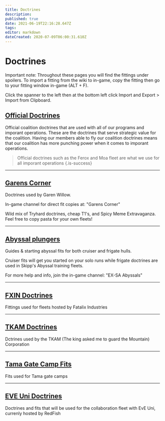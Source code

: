 ```yaml
---
title: Doctrines
description: 
published: true
date: 2021-06-19T22:16:28.647Z
tags: 
editor: markdown
dateCreated: 2020-07-09T06:00:31.610Z
---
```



# Doctrines
Important note: Throughout these pages you will find the fittings under spoilers. To import a fitting from the wiki to in-game, copy the fitting then go to your fitting window in-game (ALT + F).

Click the spanner to the left then at the bottom left click Import and Export > Import from Clipboard.

## [Official Doctrines](/community/doctrines/coalition-doctrines)
Official coalition doctrines that are used with all of our programs and imporant operations. These are the doctrines that serve strategic value for the coalition. Having our members able to fly our coalition doctrines means that our coalition has more punching power when it comes to imporant operations.
> Official doctrines such as the Ferox and Moa fleet are what we use for all imporant operations
{.is-success}

---
## [Garens Corner](/community/doctrines/Garens-Corner)

Doctrines used by Garen Willow.

In-game channel for direct fit copies at: "Garens Corner"

Wild mix of Tryhard doctrines, cheap T1's, and Spicy Meme Extravaganza. Feel free to copy pasta for your own fleets!

---
## [Abyssal plungers](https://explorers-sanctum.com/abyssal-guide)
Guides & starting abyssal fits for both cruiser and frigate hulls.

Cruiser fits will get you started on your solo runs while frigate doctrines are used in Skipp's Abyssal training fleets.

For more help and info, join the in-game channel: "EX-SA Abyssals"

___
## [FXIN Doctrines](/community/doctrines/FXIN-Fleets)
Fittings used for fleets hosted by Fatalix Industries

___
## [TKAM Doctrines](/community/doctrines/TKAM-Doctrines)
Dctrines used by the TKAM (The king asked me to guard the Mountain) Corporation

___
## [Tama Gate Camp Fits](/community/doctrines/tama-fits)
Fits used for Tama gate camps

___
## [EVE Uni Doctrines](/community/doctrines/EVE-Uni-Fits)

Doctrines and fits that will be used for the collaboration fleet with EvE Uni, currenly hosted by RedFish